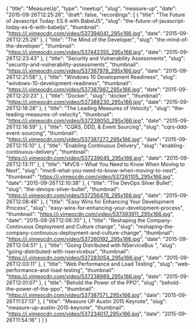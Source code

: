 {
  "title": "MeasureUp",
  "type": "meetup",
  "slug": "measure-up",
  "date": "2015-09-26T12:25:26",
  "draft": false,
  "recordings": [
    {
      "title": "The Future of Javascript Today: ES 6 with BabelJS",
      "slug": "the-future-of-javascript-today-es-6-with-babeljs",
      "thumbnail": "https://i.vimeocdn.com/video/537394041_295x166.jpg",
      "date": "2015-09-26T12:25:26"
    },
    {
      "title": "The Mind of the Developer",
      "slug": "the-mind-of-the-developer",
      "thumbnail": "https://i.vimeocdn.com/video/537442355_295x166.jpg",
      "date": "2015-09-26T12:23:43"
    },
    {
      "title": "Security and Vulnerability Assessments",
      "slug": "security-and-vulnerability-assessments",
      "thumbnail": "https://i.vimeocdn.com/video/537387978_295x166.jpg",
      "date": "2015-09-26T12:21:58"
    },
    {
      "title": "Windows 10 Development Readiness",
      "slug": "windows-10-development-readiness",
      "thumbnail": "https://i.vimeocdn.com/video/537387987_295x166.jpg",
      "date": "2015-09-26T12:20:23"
    },
    {
      "title": "Docker",
      "slug": "docker",
      "thumbnail": "https://i.vimeocdn.com/video/537388230_295x166.jpg",
      "date": "2015-09-26T12:18:28"
    },
    {
      "title": "The Leading Measures of Velocity",
      "slug": "the-leading-measures-of-velocity",
      "thumbnail": "https://i.vimeocdn.com/video/537239050_295x166.jpg",
      "date": "2015-09-26T12:16:59"
    },
    {
      "title": "CQRS, DDD, & Event Sourcing",
      "slug": "cqrs-ddd-event-sourcing",
      "thumbnail": "https://i.vimeocdn.com/video/537387277_295x166.jpg",
      "date": "2015-09-26T12:15:10"
    },
    {
      "title": "Enabling Continuous Delivery",
      "slug": "enabling-continuous-delivery",
      "thumbnail": "https://i.vimeocdn.com/video/537239045_295x166.jpg",
      "date": "2015-09-26T12:13:11"
    },
    {
      "title": "MVC6 – What You Need to Know When Moving to Next",
      "slug": "mvc6-what-you-need-to-know-when-moving-to-next",
      "thumbnail": "https://i.vimeocdn.com/video/537261105_295x166.jpg",
      "date": "2015-09-26T12:10:38"
    },
    {
      "title": "The DevOps Silver Bullet",
      "slug": "the-devops-silver-bullet",
      "thumbnail": "https://i.vimeocdn.com/video/537256476_295x166.jpg",
      "date": "2015-09-26T12:08:46"
    },
    {
      "title": "Easy Wins for Enhancing Your Development Process",
      "slug": "easy-wins-for-enhancing-your-development-process",
      "thumbnail": "https://i.vimeocdn.com/video/537393911_295x166.jpg",
      "date": "2015-09-26T12:06:35"
    },
    {
      "title": "Reshaping the Company- Continuous Deployment and Culture change",
      "slug": "reshaping-the-company-continuous-deployment-and-culture-change",
      "thumbnail": "https://i.vimeocdn.com/video/537260192_295x166.jpg",
      "date": "2015-09-26T12:04:51"
    },
    {
      "title": "Going Distributed with NServiceBus ",
      "slug": "going-distributed-with-nservicebus",
      "thumbnail": "https://i.vimeocdn.com/video/537283054_295x166.jpg",
      "date": "2015-09-26T12:03:11"
    },
    {
      "title": "Web Performance and Load Testing",
      "slug": "web-performance-and-load-testing",
      "thumbnail": "https://i.vimeocdn.com/video/537238989_295x166.jpg",
      "date": "2015-09-26T12:01:07"
    },
    {
      "title": "Behold the Power of the PPO",
      "slug": "behold-the-power-of-the-ppo",
      "thumbnail": "https://i.vimeocdn.com/video/537387571_295x166.jpg",
      "date": "2015-09-26T11:57:13"
    },
    {
      "title": "Measure UP Austin 2015 Keynote",
      "slug": "measure-up-austin-2015-keynote",
      "thumbnail": "https://i.vimeocdn.com/video/537234017_295x166.jpg",
      "date": "2015-09-26T11:54:16"
    }
  ]
}